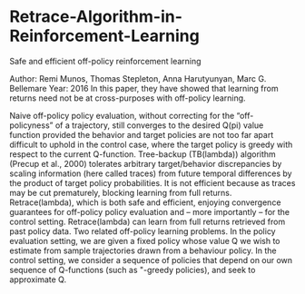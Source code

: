 # Retrace-Algorithm-in-Reinforcement-Learning

Safe and efficient off-policy reinforcement learning

Author: ​Remi Munos, Thomas Stepleton, Anna Harutyunyan, Marc G. Bellemare
Year: 2016 
In this paper, they have showed that learning from returns need not be at cross-purposes with off-policy learning.

Naive off-policy policy evaluation, without correcting for the “off-policyness” of a trajectory, still converges
to the desired Q(pi) value function provided the behavior and target policies are not too far apart
difficult to uphold in the control case, where the target policy is greedy with respect to the current
Q-function.
Tree-backup (TB(lambda)) algorithm (Precup et al., 2000) tolerates arbitrary target/behavior discrepancies
by scaling information (here called traces) from future temporal differences by the product of target policy
probabilities.
It is not efficient because as traces may be cut prematurely, blocking learning from full returns.
Retrace(lambda), which is both safe and efficient, enjoying convergence guarantees for off-policy policy
evaluation and – more importantly – for the control setting.
Retrace(lambda) can learn from full returns retrieved from past policy data.
Two related off-policy learning problems. In the policy evaluation setting, we are given a fixed policy whose
value Q we wish to estimate from sample trajectories drawn from a behaviour policy. In the control setting,
we consider a sequence of policies that depend on our own sequence of Q-functions (such as "-greedy
policies), and seek to approximate Q.

